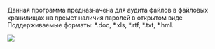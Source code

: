 Данная программа предназначена для аудита файлов в файловых хранилищах на премет наличия паролей в открытом виде
Поддерживаемые форматы: *.doc, *.xls, *.rtf, *.txt, *.hml.


<img src='https://github.com/sergiomarotco/MS-office-Password-Finder/blob/master/screenshot_PC.jpg' />

